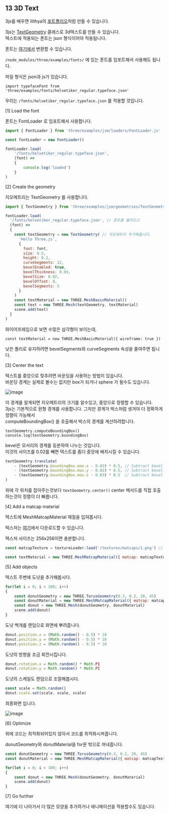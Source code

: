 ## 13 3D Text

3js를 배우면 ilithya의 [포트폴리오](https://www.ilithya.rocks/ )처럼 만들 수 있습니다.

3js는 [TextGeometry](https://threejs.org/docs/?q=textge#examples/en/geometries/TextGeometry) 클래스로 3d텍스트를 만들 수 있습니다.  
텍스트에 적용되는 폰트는 json 형식이어야 적용됩니다.

폰트는 [여기에서](http://gero3.github.io/facetype.js/) 변환할 수 있습니다.

`/node_modules/three/examples/fonts/` 에 있는 폰트를 임포트해서 사용해도 됩니다.

파일 형식은 json과 js가 있습니다.

`import typefaceFont from 'three/examples/fonts/helvetiker_regular.typeface.json'`

우리는 `/fonts/helvetiker_regular.typeface.json` 를 적용할 것입니다.

[1] Load the font

폰트는 FontLoader 로 임포트해서 사용합니다.  

```js
import { FontLoader } from 'three/examples/jsm/loaders/FontLoader.js'

const fontLoader = new FontLoader()

fontLoader.load(
    '/fonts/helvetiker_regular.typeface.json',
    (font) =>
    {
        console.log('loaded')
    }
)
```


[2] Create the geometry

지오메트리는 TextGeometry 를 사용합니다.

```js
import { TextGeometry } from 'three/examples/jsm/geometries/TextGeometry.js'

fontLoader.load(
  '/fonts/helvetiker_regular.typeface.json', // 폰트를 불러오고
  (font) =>
  {
    const textGeometry = new TextGeometry( // 지오메트리 추가해줍니다.
      'Hello Three.js',
      {
        font: font,
        size: 0.5,
        height: 0.2,
        curveSegments: 12,
        bevelEnabled: true,
        bevelThickness: 0.03,
        bevelSize: 0.02,
        bevelOffset: 0,
        bevelSegments: 5
      }
    )
    const textMaterial = new THREE.MeshBasicMaterial()
    const text = new THREE.Mesh(textGeometry, textMaterial)
    scene.add(text)
  }
)
```

와이어프레임으로 보면 수많은 삼각형이 보이는데,  

`const textMaterial = new THREE.MeshBasicMaterial({ wireframe: true })`

낮은 폴리로 유지하려면 bevelSegments와 curveSegments 속성을 줄여주면 됩니다.




[3] Center the text

텍스트를 중앙으로 맞추려면 바운딩을 사용하는 방법이 있습니다.  
바운딩 경계는 실제로 볼수는 없지만 box가 되거나 sphere 가 될수도 있습니다.

![image](https://user-images.githubusercontent.com/54713067/151691696-a4015198-bc3d-4082-ab11-65ec4ab5b578.png)

이 경계를 알게되면 지오메트리의 크기를 알수있고, 중앙으로 정렬할 수 있습니다.  
3js는 기본적으로  원형 경계를 사용합니다. 그치만 경계가 박스처럼 생겨야 더 정확하게 정렬이 가능해서  
computeBoundingBox() 을 호출해서 박스의 경계를 계산하려합니다.

`textGeometry.computeBoundingBox()`  
`console.log(textGeometry.boundingBox)`

bevel은 모서리의 경계를 등분하여 나누는 것입니다.  
이것의 사이즈를 0.02를 빼면 텍스트를 좀더 중앙에 배치시킬 수 있습니다.

```js
textGeometry.translate(
    - (textGeometry.boundingBox.max.x - 0.02) * 0.5, // Subtract bevel size
    - (textGeometry.boundingBox.max.y - 0.02) * 0.5, // Subtract bevel size
    - (textGeometry.boundingBox.max.z - 0.03) * 0.5  // Subtract bevel thickness
)
```

위에 각 위치를 잡아주는것보다 `textGeometry.center()` center 메서드를 직접 호출하는것이 정렬이 더 빠릅니다.


[4] Add a matcap material

텍스트에 MeshMatcapMaterial 재질을 입혀봅시다.

텍스처는 [여기](https://github.com/nidorx/matcaps)에서 다운로드할 수 있습니다.

텍스처 사이즈는 256x256이면 충분합니다.

```js
const matcapTexture = textureLoader.load('/textures/matcaps/1.png') // 텍스처를 불러와서

const textMaterial = new THREE.MeshMatcapMaterial({ matcap: matcapTexture }) // 직접 적용해줍니다.
```


[5] Add objects

텍스트 주변에 도넛을 추가해봅시다.

```js
for(let i = 0; i < 100; i++)
{
    const donutGeometry = new THREE.TorusGeometry(0.3, 0.2, 20, 45)
    const donutMaterial = new THREE.MeshMatcapMaterial({ matcap: matcapTexture })
    const donut = new THREE.Mesh(donutGeometry, donutMaterial)
    scene.add(donut)
}
```

도넛 백개를 랜덤으로 화면에 뿌려줍니다.

```js
donut.position.x = (Math.random() - 0.5) * 10
donut.position.y = (Math.random() - 0.5) * 10
donut.position.z = (Math.random() - 0.5) * 10
```

도넛의 방향을 조금 회전시킵니다.
```js
donut.rotation.x = Math.random() * Math.PI
donut.rotation.y = Math.random() * Math.PI
```

도넛의 스케일도 랜덤으로 조절해봅시다.
```js
const scale = Math.random()
donut.scale.set(scale, scale, scale)
```

최종화면 입니다.

![image](https://user-images.githubusercontent.com/54713067/151692832-80db19ce-429c-4a3b-87dd-5b36868099e1.png)


[6] Optimize

위에 코드는 최적화되어있지 않아서 코드를 최적화시켜줍니다.

donutGeometry와 donutMaterial을 for문 밖으로 꺼내줍니다.

```js
const donutGeometry = new THREE.TorusGeometry(0.3, 0.2, 20, 45)
const donutMaterial = new THREE.MeshMatcapMaterial({ matcap: matcapTexture })

for(let i = 0; i < 100; i++)
{
    const donut = new THREE.Mesh(donutGeometry, donutMaterial)
    scene.add(donut)
}
```

[7] Go further

여기에 더 나아가서 더 많은 모양을 추가하거나 애니메이션을 적용할수도 있습니다.

